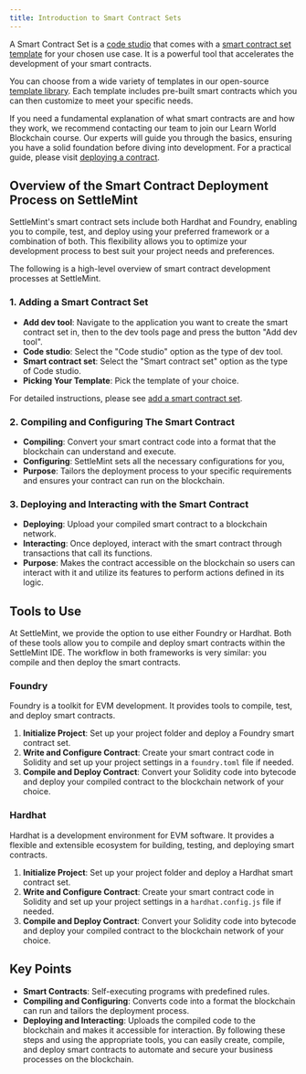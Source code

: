 ```yaml
---
title: Introduction to Smart Contract Sets
---
```


A Smart Contract Set is a [code studio](../../0_code-studio/0_code-studio.md) that comes with a [smart contract set template](2_smart-contract-templates.md) for your chosen use case. It is a powerful tool that accelerates the development of your smart contracts.

You can choose from a wide variety of templates in our open-source [template library](2_smart-contract-templates.md#template-library). Each template includes pre-built smart contracts which you can then customize to meet your specific needs.

If you need a fundamental explanation of what smart contracts are and how they work, we recommend contacting our team to join our Learn World Blockchain course. Our experts will guide you through the basics, ensuring you have a solid foundation before diving into development. For a practical guide, please visit [deploying a contract](./deploying-a-contract).

## Overview of the Smart Contract Deployment Process on SettleMint

SettleMint's smart contract sets include both Hardhat and Foundry, enabling you to compile, test, and deploy using your preferred framework or a combination of both. This flexibility allows you to optimize your development process to best suit your project needs and preferences.

The following is a high-level overview of smart contract development processes at SettleMint.

### 1. Adding a Smart Contract Set

- **Add dev tool**: Navigate to the application you want to create the smart contract set in, then to the dev tools page and press the button "Add dev tool".
- **Code studio**: Select the "Code studio" option as the type of dev tool.
- **Smart contract set**: Select the "Smart contract set" option as the type of Code studio.
- **Picking Your Template**: Pick the template of your choice.

For detailed instructions, please see [add a smart contract set](add-smart-contract-set).

### 2. Compiling and Configuring The Smart Contract

- **Compiling**: Convert your smart contract code into a format that the blockchain can understand and execute.
- **Configuring**: SettleMint sets all the necessary configurations for you,
- **Purpose**: Tailors the deployment process to your specific requirements and ensures your contract can run on the blockchain.

### 3. Deploying and Interacting with the Smart Contract

- **Deploying**: Upload your compiled smart contract to a blockchain network.
- **Interacting**: Once deployed, interact with the smart contract through transactions that call its functions.
- **Purpose**: Makes the contract accessible on the blockchain so users can interact with it and utilize its features to perform actions defined in its logic.

## Tools to Use

At SettleMint, we provide the option to use either Foundry or Hardhat. Both of these tools allow you to compile and deploy smart contracts within the SettleMint IDE. The workflow in both frameworks is very similar: you compile and then deploy the smart contracts.

### Foundry

Foundry is a toolkit for EVM development. It provides tools to compile, test, and deploy smart contracts.

1. **Initialize Project**: Set up your project folder and deploy a Foundry smart contract set.
2. **Write and Configure Contract**: Create your smart contract code in Solidity and set up your project settings in a `foundry.toml` file if needed.
3. **Compile and Deploy Contract**: Convert your Solidity code into bytecode and deploy your compiled contract to the blockchain network of your choice.

### Hardhat

Hardhat is a development environment for EVM software. It provides a flexible and extensible ecosystem for building, testing, and deploying smart contracts.

1. **Initialize Project**: Set up your project folder and deploy a Hardhat smart contract set.
2. **Write and Configure Contract**: Create your smart contract code in Solidity and set up your project settings in a `hardhat.config.js` file if needed.
3. **Compile and Deploy Contract**: Convert your Solidity code into bytecode and deploy your compiled contract to the blockchain network of your choice.

## Key Points

- **Smart Contracts**: Self-executing programs with predefined rules.
- **Compiling and Configuring**: Converts code into a format the blockchain can run and tailors the deployment process.
- **Deploying and Interacting**: Uploads the compiled code to the blockchain and makes it accessible for interaction.
  By following these steps and using the appropriate tools, you can easily create, compile, and deploy smart contracts to automate and secure your business processes on the blockchain.

